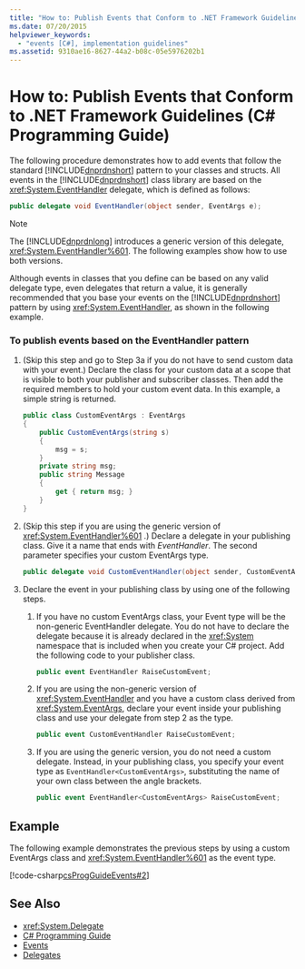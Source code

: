 ```yaml
---
title: "How to: Publish Events that Conform to .NET Framework Guidelines (C# Programming Guide)"
ms.date: 07/20/2015
helpviewer_keywords: 
  - "events [C#], implementation guidelines"
ms.assetid: 9310ae16-8627-44a2-b08c-05e5976202b1
---
```

# How to: Publish Events that Conform to .NET Framework Guidelines (C# Programming Guide)
The following procedure demonstrates how to add events that follow the standard [!INCLUDE[dnprdnshort](~/includes/dnprdnshort-md.md)] pattern to your classes and structs. All events in the [!INCLUDE[dnprdnshort](~/includes/dnprdnshort-md.md)] class library are based on the <xref:System.EventHandler> delegate, which is defined as follows:  
  
```csharp  
public delegate void EventHandler(object sender, EventArgs e);  
```  
  
> [!NOTE]
>  The [!INCLUDE[dnprdnlong](~/includes/dnprdnlong-md.md)] introduces a generic version of this delegate, <xref:System.EventHandler%601>. The following examples show how to use both versions.  
  
 Although events in classes that you define can be based on any valid delegate type, even delegates that return a value, it is generally recommended that you base your events on the [!INCLUDE[dnprdnshort](~/includes/dnprdnshort-md.md)] pattern by using <xref:System.EventHandler>, as shown in the following example.  
  
### To publish events based on the EventHandler pattern  
  
1.  (Skip this step and go to Step 3a if you do not have to send custom data with your event.) Declare the class for your custom data at a scope that is visible to both your publisher and subscriber classes. Then add the required members to hold your custom event data. In this example, a simple string is returned.  
  
    ```csharp  
    public class CustomEventArgs : EventArgs  
    {  
        public CustomEventArgs(string s)  
        {  
            msg = s;  
        }  
        private string msg;  
        public string Message  
        {  
            get { return msg; }  
        }   
    }  
    ```  
  
2.  (Skip this step if you are using the generic version of <xref:System.EventHandler%601> .) Declare a delegate in your publishing class. Give it a name that ends with *EventHandler*. The second parameter specifies your custom EventArgs type.  
  
    ```csharp  
    public delegate void CustomEventHandler(object sender, CustomEventArgs a);  
    ```  
  
3.  Declare the event in your publishing class by using one of the following steps.  
  
    1.  If you have no custom EventArgs class, your Event type will be the non-generic EventHandler delegate. You do not have to declare the delegate because it is already declared in the <xref:System> namespace that is included when you create your C# project. Add the following code to your publisher class.  
  
        ```csharp  
        public event EventHandler RaiseCustomEvent;  
        ```  
  
    2.  If you are using the non-generic version of <xref:System.EventHandler> and you have a custom class derived from <xref:System.EventArgs>, declare your event inside your publishing class and use your delegate from step 2 as the type.  
  
        ```csharp  
        public event CustomEventHandler RaiseCustomEvent;  
        ```  
  
    3.  If you are using the generic version, you do not need a custom delegate. Instead, in your publishing class, you specify your event type as `EventHandler<CustomEventArgs>`, substituting the name of your own class between the angle brackets.  
  
        ```csharp  
        public event EventHandler<CustomEventArgs> RaiseCustomEvent;  
        ```  
  
## Example  
 The following example demonstrates the previous steps by using a custom EventArgs class and <xref:System.EventHandler%601> as the event type.  
  
 [!code-csharp[csProgGuideEvents#2](../../../csharp/programming-guide/events/codesnippet/CSharp/how-to-publish-events-that-conform-to-net-framework-guidelines_1.cs)]  
  
## See Also

- <xref:System.Delegate>  
- [C# Programming Guide](../../../csharp/programming-guide/index.md)  
- [Events](../../../csharp/programming-guide/events/index.md)  
- [Delegates](../../../csharp/programming-guide/delegates/index.md)
